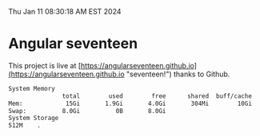Thu Jan 11 08:30:18 AM EST 2024

# Angular seventeen


This project is live at [https://angularseventeen.github.io](https://angularseventeen.github.io "seventeen!") thanks to Github.

```bash
System Memory
               total        used        free      shared  buff/cache   available
Mem:            15Gi       1.9Gi       4.0Gi       304Mi        10Gi        13Gi
Swap:          8.0Gi          0B       8.0Gi
System Storage
512M	.
